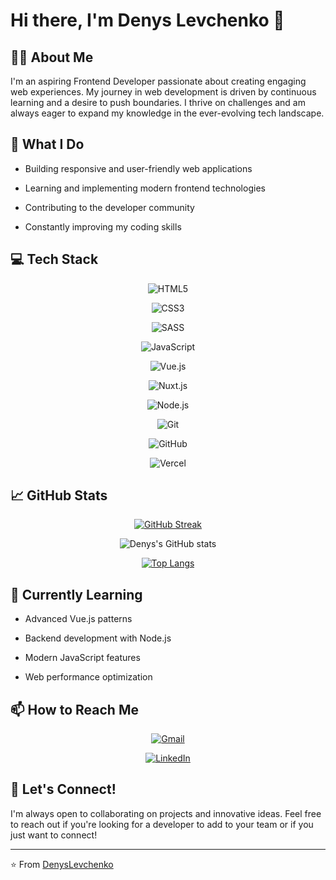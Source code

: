 # Hi there, I'm Denys Levchenko 👋

## 👨‍💻 About Me

I'm an aspiring Frontend Developer passionate about creating engaging web experiences. My journey in web development is driven by continuous learning and a desire to push boundaries. I thrive on challenges and am always eager to expand my knowledge in the ever-evolving tech landscape.

## 🚀 What I Do

- Building responsive and user-friendly web applications

- Learning and implementing modern frontend technologies

- Contributing to the developer community

- Constantly improving my coding skills

## 💻 Tech Stack

<div align="center">

  

  ![HTML5](https://img.shields.io/badge/HTML5-E34F26?style=for-the-badge&logo=html5&logoColor=white)

  ![CSS3](https://img.shields.io/badge/CSS3-1572B6?style=for-the-badge&logo=css3&logoColor=white)

  ![SASS](https://img.shields.io/badge/Sass-CC6699?style=for-the-badge&logo=sass&logoColor=white)

  ![JavaScript](https://img.shields.io/badge/JavaScript-F7DF1E?style=for-the-badge&logo=javascript&logoColor=black)

  ![Vue.js](https://img.shields.io/badge/Vue.js-35495E?style=for-the-badge&logo=vue.js&logoColor=4FC08D)

  ![Nuxt.js](https://img.shields.io/badge/Nuxt.js-00DC82?style=for-the-badge&logo=nuxt.js&logoColor=white)

  ![Node.js](https://img.shields.io/badge/Node.js-43853D?style=for-the-badge&logo=node.js&logoColor=white)

  ![Git](https://img.shields.io/badge/Git-F05032?style=for-the-badge&logo=git&logoColor=white)

  ![GitHub](https://img.shields.io/badge/GitHub-181717?style=for-the-badge&logo=github&logoColor=white)

  ![Vercel](https://img.shields.io/badge/Vercel-000000?style=for-the-badge&logo=vercel&logoColor=white)

</div>

## 📈 GitHub Stats

<div align="center">

  

  [![GitHub Streak](https://github-readme-streak-stats.herokuapp.com/?user=DenysLevchenko&theme=dark)](https://git.io/streak-stats)

  

  ![Denys's GitHub stats](https://github-readme-stats.vercel.app/api?username=DenysLevchenko&show_icons=true&theme=dark)

  

  [![Top Langs](https://github-readme-stats.vercel.app/api/top-langs/?username=DenysLevchenko&layout=compact&theme=dark)](https://github.com/DenysLevchenko/github-readme-stats)

</div>

## 🌱 Currently Learning

- Advanced Vue.js patterns

- Backend development with Node.js

- Modern JavaScript features

- Web performance optimization

## 📫 How to Reach Me

<div align="center">

  

  [![Gmail](https://img.shields.io/badge/Gmail-D14836?style=for-the-badge&logo=gmail&logoColor=white)](mailto:levchenkoden02@gmail.com)

  [![LinkedIn](https://img.shields.io/badge/LinkedIn-0077B5?style=for-the-badge&logo=linkedin&logoColor=white)](https://www.linkedin.com/in/denis-levchenko-65a067264/)

</div>

## 🤝 Let's Connect!

I'm always open to collaborating on projects and innovative ideas. Feel free to reach out if you're looking for a developer to add to your team or if you just want to connect!

---

⭐️ From [DenysLevchenko](https://github.com/DenysLevchenko)
